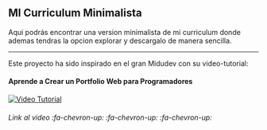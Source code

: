 ## MI Curriculum Minimalista
Aqui podrás encontrar una version minimalista de mi curriculum donde ademas tendras la opcion explorar y descargalo de manera sencilla.

------------

Este proyecto ha sido inspirado en el gran Midudev con su video-tutorial: 
#### Aprende a Crear un Portfolio Web para Programadores 
[![Video Tutorial](https://i.ibb.co/pXTtJbc/Captura-de-pantalla-2024-02-03-a-las-12-42-10-a-m.png "Video Tutorial")](https://www.youtube.com/watch?v=Zwh92LTB-Bk&t=2s "Video Tutorial")
###### Link al video :fa-chevron-up: :fa-chevron-up: :fa-chevron-up:
